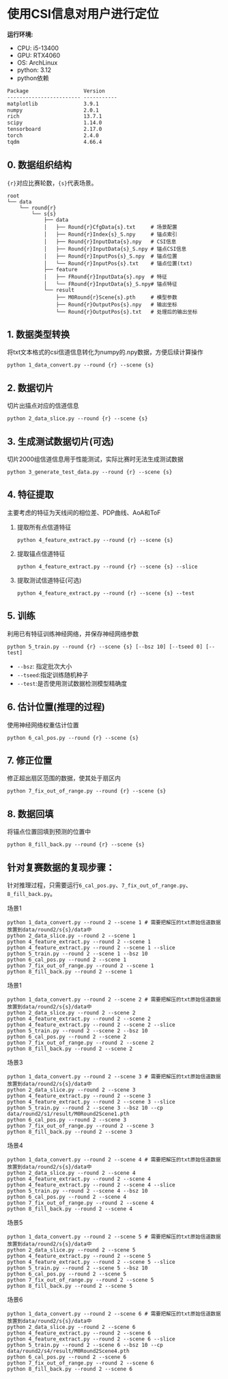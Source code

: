 # 使用CSI信息对用户进行定位

**运行环境:**

- CPU: i5-13400
- GPU: RTX4060
- OS: ArchLinux 
- python: 3.12
- python依赖

```txt
Package                  Version
------------------------ -----------
matplotlib               3.9.1
numpy                    2.0.1
rich                     13.7.1
scipy                    1.14.0
tensorboard              2.17.0
torch                    2.4.0
tqdm                     4.66.4
```

## 0. 数据组织结构

`{r}`对应比赛轮数，`{s}`代表场景。

```shell
root
└── data
    └── round{r}
        └── s{s}
            ├── data
            │   ├── Round{r}CfgData{s}.txt     # 场景配置
            │   ├── Round{r}Index{s}_S.npy     # 锚点索引
            │   ├── Round{r}InputData{s}.npy   # CSI信息
            │   ├── Round{r}InputData{s}_S.npy # 锚点CSI信息
            │   ├── Round{r}InputPos{s}_S.npy  # 锚点位置
            │   └── Round{r}InputPos{s}.txt    # 锚点位置(txt)
            ├── feature
            │   ├── FRound{r}InputData{s}.npy  # 特征
            │   └── FRound{r}InputData{s}_S.npy# 锚点特征
            └── result
                ├── M0Round{r}Scene{s}.pth     # 模型参数
                ├── Round{r}OutputPos{s}.npy   # 输出坐标
                └── Round{r}OutputPos{s}.txt   # 处理后的输出坐标
```

## 1. 数据类型转换

将txt文本格式的csi信道信息转化为numpy的.npy数据，方便后续计算操作

```shell
python 1_data_convert.py --round {r} --scene {s}
```

## 2. 数据切片

切片出描点对应的信道信息

```shell
python 2_data_slice.py --round {r} --scene {s}
```

## 3.  生成测试数据切片(可选)

切片2000组信道信息用于性能测试，实际比赛时无法生成测试数据

```shell
python 3_generate_test_data.py --round {r} --scene {s}
```

## 4. 特征提取

主要考虑的特征为天线间的相位差、PDP曲线、AoA和ToF

1. 提取所有点信道特征

   ```shell
   python 4_feature_extract.py --round {r} --scene {s}
   ```

2. 提取锚点信道特征

   ```shell
   python 4_feature_extract.py --round {r} --scene {s} --slice
   ```

3. 提取测试信道特征(可选)

   ```shell
   python 4_feature_extract.py --round {r} --scene {s} --test
   ```


## 5. 训练

利用已有特征训练神经网络，并保存神经网络参数

```shell
python 5_train.py --round {r} --scene {s} [--bsz 10] [--tseed 0] [--test]
```

- `--bsz`: 指定批次大小
- `--tseed`:指定训练随机种子
- `--test`:是否使用测试数据检测模型精确度

## 6. 估计位置(推理的过程)

使用神经网络权重估计位置

```shell
python 6_cal_pos.py --round {r} --scene {s}
```

## 7. 修正位置

修正超出扇区范围的数据，使其处于扇区内

```shell
python 7_fix_out_of_range.py --round {r} --scene {s}
```

## 8. 数据回填

将锚点位置回填到预测的位置中

```shell
python 8_fill_back.py --round {r} --scene {s}
```



## 针对复赛数据的复现步骤：

针对推理过程，只需要运行`6_cal_pos.py`、`7_fix_out_of_range.py`、`8_fill_back.py`。

场景1

```shell
python 1_data_convert.py --round 2 --scene 1 # 需要把解压的txt原始信道数据放置到data/round2/s{s}/data中
python 2_data_slice.py --round 2 --scene 1
python 4_feature_extract.py --round 2 --scene 1
python 4_feature_extract.py --round 2 --scene 1 --slice
python 5_train.py --round 2 --scene 1 --bsz 10
python 6_cal_pos.py --round 2 --scene 1
python 7_fix_out_of_range.py --round 2 --scene 1
python 8_fill_back.py --round 2 --scene 1
```

场景1

```shell
python 1_data_convert.py --round 2 --scene 2 # 需要把解压的txt原始信道数据放置到data/round2/s{s}/data中
python 2_data_slice.py --round 2 --scene 2
python 4_feature_extract.py --round 2 --scene 2
python 4_feature_extract.py --round 2 --scene 2 --slice
python 5_train.py --round 2 --scene 2 --bsz 10
python 6_cal_pos.py --round 2 --scene 2
python 7_fix_out_of_range.py --round 2 --scene 2
python 8_fill_back.py --round 2 --scene 2
```

场景3

```shell
python 1_data_convert.py --round 2 --scene 3 # 需要把解压的txt原始信道数据放置到data/round2/s{s}/data中
python 2_data_slice.py --round 2 --scene 3
python 4_feature_extract.py --round 2 --scene 3
python 4_feature_extract.py --round 2 --scene 3 --slice
python 5_train.py --round 2 --scene 3 --bsz 10 --cp data/round2/s1/result/M0Round2Scene1.pth
python 6_cal_pos.py --round 2 --scene 3
python 7_fix_out_of_range.py --round 2 --scene 3
python 8_fill_back.py --round 2 --scene 3
```

场景4

```shell
python 1_data_convert.py --round 2 --scene 4 # 需要把解压的txt原始信道数据放置到data/round2/s{s}/data中
python 2_data_slice.py --round 2 --scene 4
python 4_feature_extract.py --round 2 --scene 4
python 4_feature_extract.py --round 2 --scene 4 --slice
python 5_train.py --round 2 --scene 4 --bsz 10
python 6_cal_pos.py --round 2 --scene 4
python 7_fix_out_of_range.py --round 2 --scene 4
python 8_fill_back.py --round 2 --scene 4
```

场景5

```shell
python 1_data_convert.py --round 2 --scene 5 # 需要把解压的txt原始信道数据放置到data/round2/s{s}/data中
python 2_data_slice.py --round 2 --scene 5
python 4_feature_extract.py --round 2 --scene 5
python 4_feature_extract.py --round 2 --scene 5 --slice
python 5_train.py --round 2 --scene 5 --bsz 10
python 6_cal_pos.py --round 2 --scene 5
python 7_fix_out_of_range.py --round 2 --scene 5
python 8_fill_back.py --round 2 --scene 5
```

场景6

```shell
python 1_data_convert.py --round 2 --scene 6 # 需要把解压的txt原始信道数据放置到data/round2/s{s}/data中
python 2_data_slice.py --round 2 --scene 6
python 4_feature_extract.py --round 2 --scene 6
python 4_feature_extract.py --round 2 --scene 6 --slice
python 5_train.py --round 2 --scene 6 --bsz 10 --cp data/round2/s4/result/M0Round2Scene4.pth
python 6_cal_pos.py --round 2 --scene 6
python 7_fix_out_of_range.py --round 2 --scene 6
python 8_fill_back.py --round 2 --scene 6
```